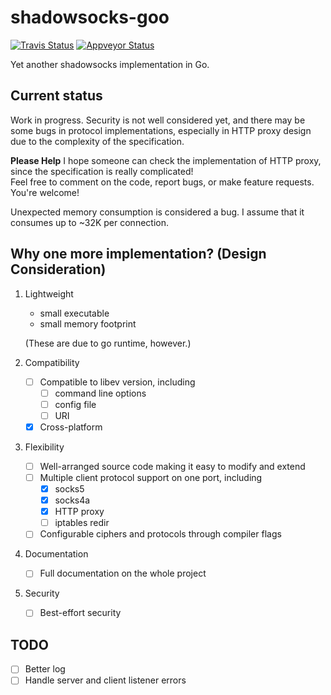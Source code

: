 shadowsocks-goo
===
[![Travis Status](https://travis-ci.org/shinku721/shadowsocks-goo.svg?branch=master)](https://travis-ci.org/shinku721/shadowsocks-goo)
[![Appveyor Status](https://ci.appveyor.com/api/projects/status/32r7s2skrgm9ubva/branch/master?svg=true)](https://ci.appveyor.com/project/shinku721/shadowsocks-goo)

Yet another shadowsocks implementation in Go.

Current status
---
Work in progress. Security is not well considered yet, and there may be some bugs in protocol implementations,
especially in HTTP proxy design due to the complexity of the specification.

**Please Help** I hope someone can check the implementation of HTTP proxy, since the specification is really complicated!  
Feel free to comment on the code, report bugs, or make feature requests. You're welcome!

Unexpected memory consumption is considered a bug. I assume that it consumes up to ~32K per connection.

Why one more implementation? (Design Consideration)
---
1. Lightweight
    - small executable
    - small memory footprint

    (These are due to go runtime, however.)
2. Compatibility
    - [ ] Compatible to libev version, including
        - [ ] command line options
        - [ ] config file
        - [ ] URI
    - [x] Cross-platform
3. Flexibility
    - [ ] Well-arranged source code making it easy to modify and extend
    - [ ] Multiple client protocol support on one port, including
        - [x] socks5
        - [x] socks4a
        - [x] HTTP proxy
        - [ ] iptables redir
    - [ ] Configurable ciphers and protocols through compiler flags
4. Documentation
    - [ ] Full documentation on the whole project
5. Security
    - [ ] Best-effort security

TODO
---
- [ ] Better log
- [ ] Handle server and client listener errors
